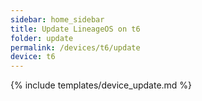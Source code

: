 ```yaml
---
sidebar: home_sidebar
title: Update LineageOS on t6
folder: update
permalink: /devices/t6/update
device: t6
---
```

{% include templates/device_update.md %}
